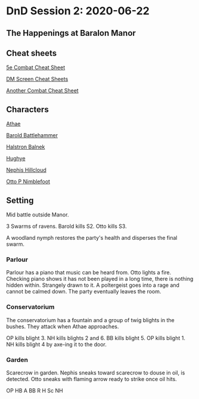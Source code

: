 # DnD Session 2: 2020-06-22
## The Happenings at Baralon Manor

## Cheat sheets

[5e Combat Cheat Sheet](https://github.com/ahumph/DnD-ISO/blob/master/5E%20Quick%20Reference%20Sheet%20v2.pdf)

[DM Screen Cheat Sheets](https://imgur.com/a/Dw9hp)

[Another Combat Cheat Sheet](https://i.redd.it/2esg4fs2c1541.png)

## Characters

[Athae](https://www.dndbeyond.com/characters/29656294)

[Barold Battlehammer](https://www.dndbeyond.com/characters/29656199)

[Halstron Balnek](https://www.dndbeyond.com/characters/29656273)

[Hughye](https://www.dndbeyond.com/characters/29656504)

[Nephis Hillcloud](https://www.dndbeyond.com/characters/29656304)

[Otto P Nimblefoot](https://www.dndbeyond.com/profile/ah309/characters/29371225)

## Setting

Mid battle outside Manor.

3 Swarms of ravens.
Barold kills S2.
Otto kills S3.

A woodland nymph restores the party's health and disperses the final swarm.

### Parlour

Parlour has a piano that music can be heard from. Otto lights a fire. Checking piano shows it has not been played in a long time, there is nothing hidden within. Strangely drawn to it. A poltergeist goes into a rage and cannot be calmed down. The party eventually leaves the room.

### Conservatorium

The conservatorium has a fountain and a group of twig blights in the bushes. They attack when Athae approaches.

OP kills blight 3.
NH kills blights 2 and 6.
BB kills blight 5.
OP kills blight 1.
NH kills blight 4 by axe-ing it to the door.

### Garden

Scarecrow in garden. Nephis sneaks toward scarecrow to douse in oil, is detected. Otto sneaks with flaming arrow ready to strike once oil hits.

OP
HB
A
BB
R
H
Sc
NH

